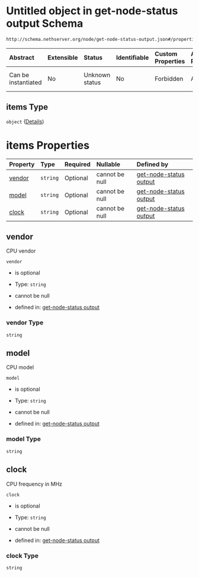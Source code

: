 # Untitled object in get-node-status output Schema

```txt
http://schema.nethserver.org/node/get-node-status-output.json#/properties/cpu/properties/info/items
```



| Abstract            | Extensible | Status         | Identifiable | Custom Properties | Additional Properties | Access Restrictions | Defined In                                                                               |
| :------------------ | :--------- | :------------- | :----------- | :---------------- | :-------------------- | :------------------ | :--------------------------------------------------------------------------------------- |
| Can be instantiated | No         | Unknown status | No           | Forbidden         | Allowed               | none                | [get-node-status-output.json\*](node/get-node-status-output.json "open original schema") |

## items Type

`object` ([Details](get-node-status-output-properties-cpu-properties-info-items.md))

# items Properties

| Property          | Type     | Required | Nullable       | Defined by                                                                                                                                                                                                                         |
| :---------------- | :------- | :------- | :------------- | :--------------------------------------------------------------------------------------------------------------------------------------------------------------------------------------------------------------------------------- |
| [vendor](#vendor) | `string` | Optional | cannot be null | [get-node-status output](get-node-status-output-properties-cpu-properties-info-items-properties-vendor.md "http://schema.nethserver.org/node/get-node-status-output.json#/properties/cpu/properties/info/items/properties/vendor") |
| [model](#model)   | `string` | Optional | cannot be null | [get-node-status output](get-node-status-output-properties-cpu-properties-info-items-properties-model.md "http://schema.nethserver.org/node/get-node-status-output.json#/properties/cpu/properties/info/items/properties/model")   |
| [clock](#clock)   | `string` | Optional | cannot be null | [get-node-status output](get-node-status-output-properties-cpu-properties-info-items-properties-clock.md "http://schema.nethserver.org/node/get-node-status-output.json#/properties/cpu/properties/info/items/properties/clock")   |

## vendor

CPU vendor

`vendor`

* is optional

* Type: `string`

* cannot be null

* defined in: [get-node-status output](get-node-status-output-properties-cpu-properties-info-items-properties-vendor.md "http://schema.nethserver.org/node/get-node-status-output.json#/properties/cpu/properties/info/items/properties/vendor")

### vendor Type

`string`

## model

CPU model

`model`

* is optional

* Type: `string`

* cannot be null

* defined in: [get-node-status output](get-node-status-output-properties-cpu-properties-info-items-properties-model.md "http://schema.nethserver.org/node/get-node-status-output.json#/properties/cpu/properties/info/items/properties/model")

### model Type

`string`

## clock

CPU frequency in MHz

`clock`

* is optional

* Type: `string`

* cannot be null

* defined in: [get-node-status output](get-node-status-output-properties-cpu-properties-info-items-properties-clock.md "http://schema.nethserver.org/node/get-node-status-output.json#/properties/cpu/properties/info/items/properties/clock")

### clock Type

`string`
